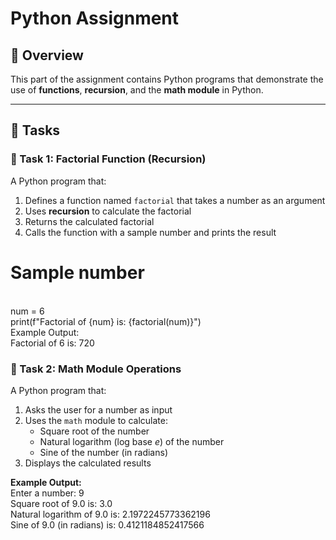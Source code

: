 # Python Assignment

## 📌 Overview
This part of the assignment contains Python programs that demonstrate the use of **functions**, **recursion**, and the **math module** in Python.

---

## 📝 Tasks

### 🔹 Task 1: Factorial Function (Recursion)
A Python program that:
1. Defines a function named `factorial` that takes a number as an argument  
2. Uses **recursion** to calculate the factorial  
3. Returns the calculated factorial  
4. Calls the function with a sample number and prints the result  

# Sample number
<br>
num = 6
<br>
print(f"Factorial of {num} is: {factorial(num)}")
<br>
Example Output:
<br>
Factorial of 6 is: 720

### 🔹 Task 2: Math Module Operations
A Python program that:
1. Asks the user for a number as input  
2. Uses the `math` module to calculate:  
   - Square root of the number  
   - Natural logarithm (log base *e*) of the number  
   - Sine of the number (in radians)  
3. Displays the calculated results  

**Example Output:**
<br>
Enter a number: 9
<br>
Square root of 9.0 is: 3.0
<br>
Natural logarithm of 9.0 is: 2.1972245773362196
<br>
Sine of 9.0 (in radians) is: 0.4121184852417566
